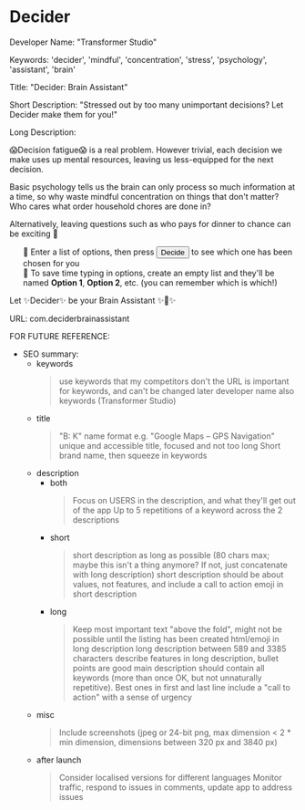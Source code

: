 # Decider

Developer Name:
"Transformer Studio"

Keywords:
'decider', 'mindful', 'concentration', 'stress', 'psychology', 'assistant', 'brain'

Title:
"Decider: Brain Assistant"

Short Description:
"Stressed out by too many unimportant decisions? Let Decider make them for you!"

Long Description:
<p>😱Decision fatigue😱 is a real problem. However trivial, each decision we make uses up mental resources, leaving us less-equipped for the next decision.</p>
<p>Basic psychology tells us the brain can only process so much information at a time, so why waste mindful concentration on things that don't matter? Who cares what order household chores are done in?</p>
<p>Alternatively, leaving questions such as who pays for dinner to chance can be exciting 👻</p>
<ul style="list-style-type:none">
<li>🧠 Enter a list of options, then press <button>Decide</button> to see which one has been chosen for you</li>
<li>🧠 To save time typing in options, create an empty list and they'll be named <strong>Option 1</strong>, <strong>Option 2</strong>, etc. (you can remember which is which!)</li>
</ul>
<p>Let ✨Decider✨ be your Brain Assistant ✨🤖✨</p>

URL:
com.deciderbrainassistant

FOR FUTURE REFERENCE:
* SEO summary:
    + keywords
        > use keywords that my competitors don't
        > the URL is important for keywords, and can't be changed later
        > developer name also keywords (Transformer Studio)
    + title
        > "B: K" name format e.g. "Google Maps – GPS Navigation"
        > unique and accessible title, focused and not too long
        > Short brand name, then squeeze in keywords
    + description
        * both
            > Focus on USERS in the description, and what they'll get out of the app
            > Up to 5 repetitions of a keyword across the 2 descriptions
        * short
            > short description as long as possible (80 chars max; maybe this isn't a thing anymore? If not, just concatenate with long description)
            > short description should be about values, not features, and include a call to action
            > emoji in short description
        * long
            > Keep most important text "above the fold", might not be possible until the listing has been created
            > html/emoji in long description
            > long description between 589 and 3385 characters
            > describe features in long description, bullet points are good
            > main description should contain all keywords (more than once OK, but not unnaturally repetitive). Best ones in first and last line
            > include a "call to action" with a sense of urgency
    + misc
        > Include screenshots (jpeg or 24-bit png, max dimension < 2 * min dimension, dimensions between 320 px and 3840 px)
    + after launch
        > Consider localised versions for different languages
        > Monitor traffic, respond to issues in comments, update app to address issues